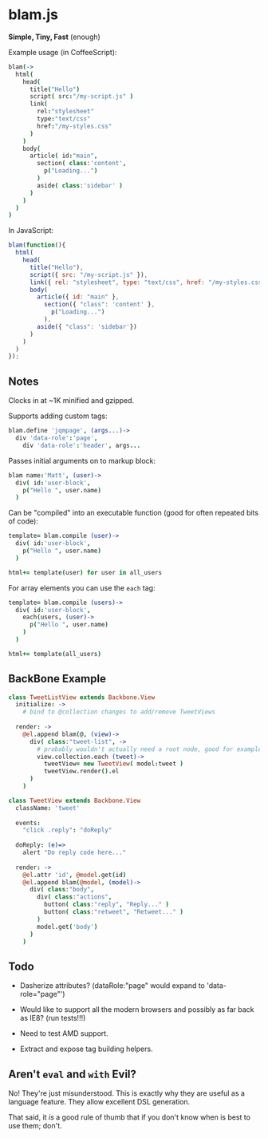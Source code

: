 blam.js
=======

**Simple, Tiny, Fast** (enough)

Example usage (in CoffeeScript):

```coffeescript
blam(->
  html(
    head(
      title("Hello")
      script( src:"/my-script.js" )
      link(
        rel:"stylesheet"
        type:"text/css"
        href:"/my-styles.css"
      )
    )
    body(
      article( id:"main",
        section( class:'content',
          p("Loading...")
        )
        aside( class:'sidebar' )
      )
    )
  )
)
```

In JavaScript:

```javascript
blam(function(){
  html(
    head(
      title("Hello"), 
      script({ src: "/my-script.js" }),
      link({ rel: "stylesheet", type: "text/css", href: "/my-styles.css" })), 
      body(
        article({ id: "main" }, 
          section({ "class": 'content' }, 
            p("Loading...")
          ), 
        aside({ "class": 'sidebar'})
      )
    )
  )
});
```

## Notes

Clocks in at ~1K minified and gzipped.

Supports adding custom tags:

```coffeescript
blam.define 'jqmpage', (args...)->
  div 'data-role':'page',
    div 'data-role':'header', args...
```

Passes initial arguments on to markup block:

```coffeescript
blam name:'Matt', (user)->
  div( id:'user-block',
    p("Hello ", user.name)
  )
```

Can be "compiled" into an executable function (good for often repeated bits of code):

```coffeescript
template= blam.compile (user)->
  div( id:'user-block',
    p("Hello ", user.name)
  )

html+= template(user) for user in all_users
```

For array elements you can use the `each` tag:

```coffeescript
template= blam.compile (users)->
  div( id:'user-block',
    each(users, (user)->
      p("Hello ", user.name)
    )
  )

html+= template(all_users)
```


## BackBone Example

```coffeescript
class TweetListView extends Backbone.View
  initialize: ->
    # bind to @collection changes to add/remove TweetViews
    
  render: ->
    @el.append blam(@, (view)->
      div( class:"tweet-list", -> 
        # probably wouldn't actually need a root node, good for example though
        view.collection.each (tweet)-> 
          tweetView= new TweetView( model:tweet )
          tweetView.render().el
      )
    )

class TweetView extends Backbone.View
  className: 'tweet'
  
  events:
    "click .reply": "doReply"
  
  doReply: (e)=>
    alert "Do reply code here..."
    
  render: ->
    @el.attr 'id', @model.get(id)
    @el.append blam(@model, (model)->
      div( class:"body",
        div( class:"actions",
          button( class:"reply", "Reply..." )
          button( class:"retweet", "Retweet..." )
        )
        model.get('body')
      )
    )
```

## Todo

- Dasherize attributes? (dataRole:"page" would expand to 'data-role="page"')

- Would like to support all the modern browsers and possibly as far back as IE8? (run tests!!!)

- Need to test AMD support.

- Extract and expose tag building helpers.


## Aren't `eval` and `with` Evil?

No! They're just misunderstood. This is exactly why they are useful as a language feature. They allow excellent DSL generation.

That said, it *is* a good rule of thumb that if you don't know when is best to use them; don't.
